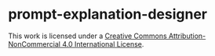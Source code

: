 # prompt-explanation-designer
This work is licensed under a [Creative Commons Attribution-NonCommercial 4.0 International License](https://creativecommons.org/licenses/by-nc/4.0/).

